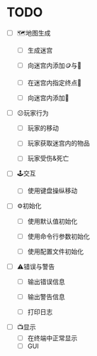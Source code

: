 # TODO

- [ ] 🗺️地图生成
  - [ ] 生成迷宫
  - [ ] 向迷宫内添加🪙与💎
  - [ ] 在迷宫内指定终点🚩
  - [ ] 向迷宫内添加👻


- [ ] 😕玩家行为
  - [ ] 玩家的移动
  - [ ] 玩家获取迷宫内的物品
  - [ ] 玩家受伤&死亡


- [ ] 🕹️交互
  - [ ] 使用键盘操纵移动


- [ ] ⚙️初始化
  - [ ] 使用默认值初始化
  - [ ] 使用命令行参数初始化
  - [ ] 使用配置文件初始化


- [ ] ⚠️错误与警告
  - [ ] 输出错误信息
  - [ ] 输出警告信息
  - [ ] 打印日志


- [ ] 📺显示
  - [ ] 在终端中正常显示
  - [ ] GUI
